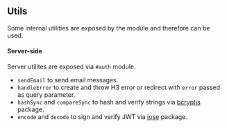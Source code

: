 ## Utils

Some internal utilities are exposed by the module and therefore can be used.

#### Server-side

Server utilites are exposed via `#auth` module.

- `sendEmail` to send email messages.
- `handleError` to create and throw H3 error or redirect with `error` passed as query parameter.
- `hashSync` and `compareSync` to hash and verify strings via [bcryptjs](https://github.com/dcodeIO/bcrypt.js) package.
- `encode` and `decode` to sign and verify JWT via [jose](https://github.com/panva/jose) package.
